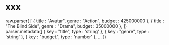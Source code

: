 xxx
===
raw.parser(
[
    { title : "Avatar", genre : "Action", budget : 425000000 },
    { title : "The Blind Side", genre : "Drama", budget : 35000000 },
])
parser.metadata([
    { key : "title", type : 'string' },
    { key : "genre", type : 'string' },
    { key : "budget", type : 'number' },
    ...
])
